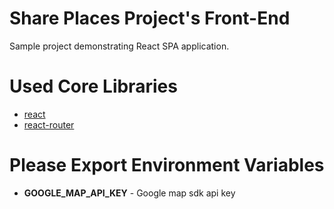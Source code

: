 # Share Places Project's Front-End

Sample project demonstrating React SPA application.

# Used Core Libraries
- [react](https://reactjs.org/)
- [react-router](https://reactrouter.com/)

# Please Export Environment Variables
- **GOOGLE_MAP_API_KEY** - Google map sdk api key
